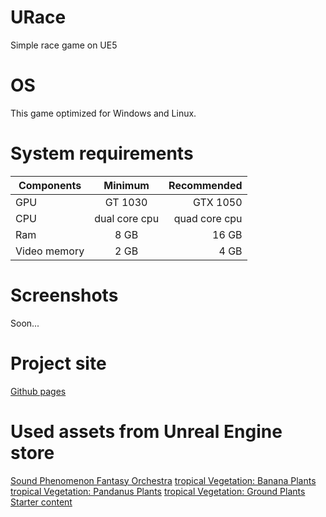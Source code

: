 # URace
 Simple race game on UE5

# OS
This game optimized for Windows and Linux.

# System requirements
| Components | Minimum | Recommended |
|----------------|:---------:|----------------:|
| GPU | GT 1030 | GTX 1050 |
| CPU | dual core cpu | quad core cpu |
| Ram | 8 GB | 16 GB |
| Video memory | 2 GB | 4 GB |

# Screenshots
Soon...

# Project site
[Github pages](https://urace.wlorigin.cf/)

# Used assets from Unreal Engine store
[Sound Phenomenon Fantasy Orchestra](https://www.unrealengine.com/marketplace/en-US/product/fantasy-orchestral-music)
[tropical Vegetation: Banana Plants](https://www.unrealengine.com/marketplace/en-US/product/banana-plants)
[tropical Vegetation: Pandanus Plants](https://www.unrealengine.com/marketplace/en-US/product/tropical-vegetation-pandanus-plants)
[tropical Vegetation: Ground Plants](https://www.unrealengine.com/marketplace/en-US/product/tropical-vegetation-ground-plants)
[Starter content]()

